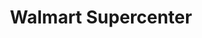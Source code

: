 ---
title: "Walmart Supercenter"
url: /goldsboro/walmart-supercenter-us-highway-70-west/
shop: Supermarkt
---